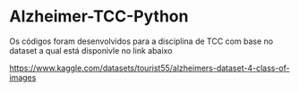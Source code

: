 # Alzheimer-TCC-Python

Os códigos foram desenvolvidos para a disciplina de TCC com base no dataset a qual está disponivle no link abaixo

https://www.kaggle.com/datasets/tourist55/alzheimers-dataset-4-class-of-images
